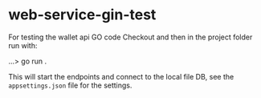 # web-service-gin-test
For testing the wallet api GO code
Checkout and then in the project folder run with:

...> go run .

This will start the endpoints and connect to the local file DB, see the `appsettings.json` file for the settings.
